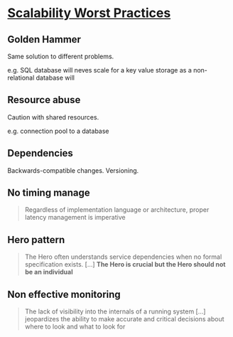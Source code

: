 # [Scalability Worst Practices](https://www.infoq.com/articles/scalability-worst-practices/)

## Golden Hammer

Same solution to different problems.

e.g. SQL database will neves scale for a key value storage as a non-relational database will

## Resource abuse

Caution with shared resources.

e.g. connection pool to a database

## Dependencies

Backwards-compatible changes. Versioning.

## No timing manage

> Regardless of implementation language or architecture, proper latency management is imperative

## Hero pattern

> The Hero often understands service dependencies when no formal specification exists. [...] **The Hero is crucial but the Hero should not be an individual**

## Non effective monitoring

> The lack of visibility into the internals of a running system [...] jeopardizes the ability to make accurate and critical decisions about where to look and what to look for
